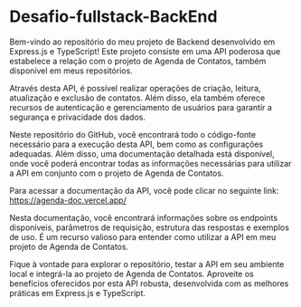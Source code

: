 # Desafio-fullstack-BackEnd

Bem-vindo ao repositório do meu projeto de Backend desenvolvido em Express.js e TypeScript! Este projeto consiste em uma API poderosa que estabelece a relação com o projeto de Agenda de Contatos, também disponível em meus repositórios.

Através desta API, é possível realizar operações de criação, leitura, atualização e exclusão de contatos. Além disso, ela também oferece recursos de autenticação e gerenciamento de usuários para garantir a segurança e privacidade dos dados.

Neste repositório do GitHub, você encontrará todo o código-fonte necessário para a execução desta API, bem como as configurações adequadas. Além disso, uma documentação detalhada está disponível, onde você poderá encontrar todas as informações necessárias para utilizar a API em conjunto com o projeto de Agenda de Contatos.

Para acessar a documentação da API, você pode clicar no seguinte link: https://agenda-doc.vercel.app/

Nesta documentação, você encontrará informações sobre os endpoints disponíveis, parâmetros de requisição, estrutura das respostas e exemplos de uso. É um recurso valioso para entender como utilizar a API em meu projeto de Agenda de Contatos.

Fique à vontade para explorar o repositório, testar a API em seu ambiente local e integrá-la ao projeto de Agenda de Contatos. Aproveite os benefícios oferecidos por esta API robusta, desenvolvida com as melhores práticas em Express.js e TypeScript.
